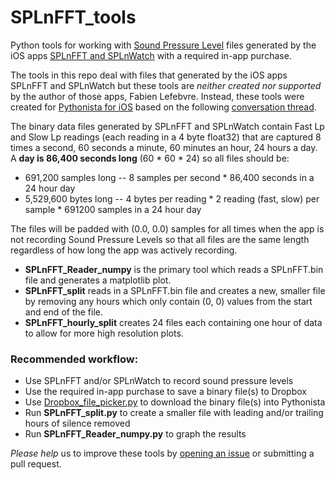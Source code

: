 # SPLnFFT_tools
Python tools for working with [Sound Pressure Level](https://en.wikipedia.org/wiki/Sound_pressure#Sound_pressure_level) files generated by the iOS apps [SPLnFFT and SPLnWatch](https://www.facebook.com/SPLnFFT) with a required in-app purchase.

The tools in this repo deal with files that generated by the iOS apps SPLnFFT and SPLnWatch but these tools are _neither created nor supported_ by the author of those apps, Fabien Lefebvre.  Instead, these tools were created for [Pythonista for iOS](http://www.omz-software.com/pythonista) based on the following [conversation thread](https://forum.omz-software.com/topic/1964/binary-files-read-and-write).

The binary data files generated by SPLnFFT and SPLnWatch contain Fast Lp and Slow Lp readings (each reading in a 4 byte float32) that are captured 8 times a second, 60 seconds a minute, 60 minutes an hour, 24 hours a day.  A __day is 86,400 seconds long__ (60 * 60 * 24) so all files should be:

*   691,200 samples long -- 8 samples per second * 86,400 seconds in a 24 hour day
* 5,529,600 bytes long -- 4 bytes per reading * 2 reading (fast, slow) per sample * 691200 samples in a 24 hour day

The files will be padded with (0.0, 0.0) samples for all times when the app is not recording Sound Pressure Levels so that all files are the same length regardless of how long the app was actively recording.

* __SPLnFFT_Reader_numpy__ is the primary tool which reads a SPLnFFT.bin file and generates a matplotlib plot.
* __SPLnFFT_split__ reads in a SPLnFFT.bin file and creates a new, smaller file by removing any hours which only contain (0, 0) values from the start and end of the file.
* __SPLnFFT_hourly_split__ creates 24 files each containing one hour of data to allow for more high resolution plots.

### Recommended workflow:
* Use SPLnFFT and/or SPLnWatch to record sound pressure levels
* Use the required in-app purchase to save a binary file(s) to Dropbox
* Use [Dropbox_file_picker.py](https://gist.github.com/omz/fb180c58c94526e2c40b) to download the binary file(s) into Pythonista
* Run __SPLnFFT_split.py__ to create a smaller file with leading and/or trailing hours of silence removed
* Run __SPLnFFT_Reader_numpy.py__ to graph the results

_Please help_ us to improve these tools by [opening an issue](https://github.com/cclauss/SPLnFFT_tools/issues/new) or submitting a pull request.
